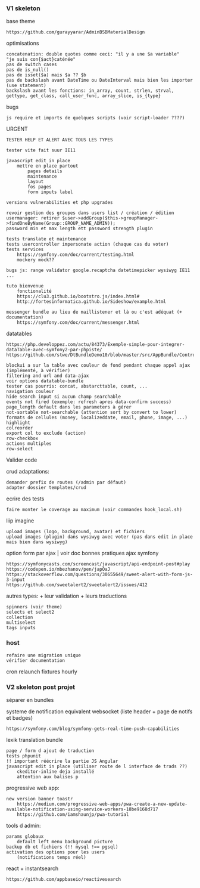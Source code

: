 ### V1 skeleton

base theme

    https://github.com/gurayyarar/AdminBSBMaterialDesign
    
optimisations
    
    concatenation: double quotes comme ceci: "il y a une $a variable"   "je suis con{$act}caténée"
    pas de switch cases
    pas de is_null()
    pas de isset($a) mais $a ?? $b
    pas de backslash avant DateTime ou DateInterval mais bien les importer (use statement)
    backslash avant les fonctions: in_array, count, strlen, strval, gettype, get_class, call_user_func, array_slice, is_{type}

bugs

    js require et imports de quelques scripts (voir script-loader ????)

URGENT

    TESTER HELP ET ALERT AVEC TOUS LES TYPES
    
    tester vite fait suur IE11
    
    javascript edit in place
        mettre en place partout
            pages details
            maintenance
            layout
            fos pages
            form inputs label
            
    versions vulnerabilities et php upgrades
    
    revoir gestion des groupes dans users list / création / édition
    usermanager: retirer $user->addGroup($this->groupManager->findOneByName(Group::GROUP_NAME_ADMIN));
    password min et max length ett password strength plugin
        
    tests translate et maintenance
    tests usercontroller impersonate action (chaque cas du voter)
    tests services
        https://symfony.com/doc/current/testing.html
        mockery mock??
    
    bugs js: range validator google.recaptcha datetimepicker wysiwyg IE11 ...
        
    tuto bienvenue
        fonctionalité
        https://clu3.github.io/bootstro.js/index.html#
        http://fortesinformatica.github.io/Sideshow/example.html
        
    messenger bundle au lieu de maillistener et là ou c'est adéquat (+ documentation)
        https://symfony.com/doc/current/messenger.html

datatables

    https://php.developpez.com/actu/84373/Exemple-simple-pour-integrer-dataTable-avec-symfony2-par-phpiste/
    https://github.com/stwe/DtBundleDemo10/blob/master/src/AppBundle/Controller/EntityAController.php
    
    blockui a sur la table avec couleur de fond pendant chaque appel ajax (implémenté, à vérifier)
    filtering and url and data-ajax
    voir options datatable-bundle
    tester cas pourris: concat, abstarcttable, count, ...
    navigation couleur
    hide search input si aucun champ searchable
    events not fired (exemple: refresh apres data-confirm success)
    page_length default dans les parameters à gérer
    not-sortable not-searchable (attention sort by convert to lower)
    formats de cellules (money, localizeddate, email, phone, image, ...)
    highlight
    colreorder
    export col to exclude (action)
    row-checkbox
    actions multiples
    row-select

Valider code

crud adaptations:

    demander prefix de routes (/admin par défaut)
    adapter dossier templates/crud
    
ecrire des tests

    faire monter le coverage au maximum (voir commandes hook_local.sh)

liip imagine

    upload images (logo, background, avatar) et fichiers 
    upload images (plugin) dans wysiwyg avec voter (pas dans edit in place mais bien dans wysiwyg)
    
option form par ajax  | voir doc bonnes pratiques ajax symfony

    https://symfonycasts.com/screencast/javascript/api-endpoint-post#play
    https://codepen.io/mbezhanov/pen/japOaJ
    https://stackoverflow.com/questions/30655649/sweet-alert-with-form-js-3-input
    https://github.com/sweetalert2/sweetalert2/issues/412

autres types: + leur validation + leurs traductions

    spinners (voir theme)
    selects et select2
    collection
    multiselect
    tags inputs
    
### host
    refaire une migration unique
    vérifier documentation

cron relaunch fixtures hourly
    
### V2 skeleton post projet

séparer en bundles

systeme de notification equivalent websocket (liste header + page  de notifs et badges)

    https://symfony.com/blog/symfony-gets-real-time-push-capabilities
    
lexik translation bundle

    page / form d ajout de traduction
    tests phpunit
    !! important réécrire la partie JS Angular
    javascript edit in place (utiliser route de l interface de trads ??)
        ckeditor-inline deja installé
        attention aux balises p

progressive web app:

    new version banner toastr
        https://medium.com/progressive-web-apps/pwa-create-a-new-update-available-notification-using-service-workers-18be9168d717
        https://github.com/iamshaunjp/pwa-tutorial
        
tools d admin: 

    params globaux 
        default left menu background picture
    backup db et fichiers (!! mysql !== pgsql)
    activation des options pour les users 
        (notifications temps réel)

react + instantsearch

    https://github.com/appbaseio/reactivesearch